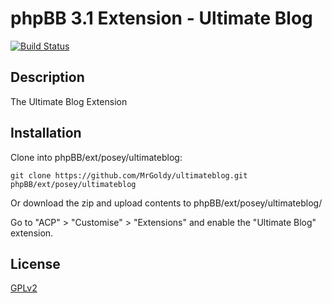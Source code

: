 # phpBB 3.1 Extension - Ultimate Blog

[![Build Status](https://travis-ci.org/MrGoldy/ultimateblog.svg?branch=master)](https://travis-ci.org/MrGoldy/ultimateblog)

## Description
The Ultimate Blog Extension

## Installation

Clone into phpBB/ext/posey/ultimateblog:

    git clone https://github.com/MrGoldy/ultimateblog.git phpBB/ext/posey/ultimateblog
	
Or download the zip and upload contents to phpBB/ext/posey/ultimateblog/

Go to "ACP" > "Customise" > "Extensions" and enable the "Ultimate Blog" extension.

## License

[GPLv2](license.txt)
